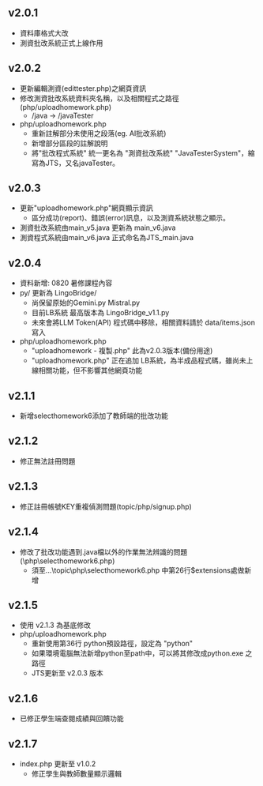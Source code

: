 ## v2.0.1
- 資料庫格式大改
- 測資批改系統正式上線作用

## v2.0.2
- 更新編輯測資(edittester.php)之網頁資訊
- 修改測資批改系統資料夾名稱，以及相關程式之路徑(php/uploadhomework.php)
  - /java -> /javaTester
- php/uploadhomework.php
  - 重新註解部分未使用之段落(eg. AI批改系統)
  - 新增部分區段的註解說明
  - 將"批改程式系統" 統一更名為 "測資批改系統" "JavaTesterSystem"，縮寫為JTS，又名javaTester。

## v2.0.3
- 更新"uploadhomework.php"網頁顯示資訊
  - 區分成功(report)、錯誤(error)訊息，以及測資系統狀態之顯示。
- 測資批改系統由main_v5.java 更新為 main_v6.java
- 測資程式系統由main_v6.java 正式命名為JTS_main.java

## v2.0.4
- 資料新增: 0820 暑修課程內容
- py/ 更新為 LingoBridge/
  - 尚保留原始的Gemini.py Mistral.py
  - 目前LB系統 最高版本為 LingoBridge_v1.1.py
  - 未來會將LLM Token(API) 程式碼中移除，相關資料請於 data/items.json 寫入
- php/uploadhomework.php
  - "uploadhomework - 複製.php" 此為v2.0.3版本(備份用途)
  - "uploadhomework.php" 正在追加 LB系統，為半成品程式碼，雖尚未上線相關功能，但不影響其他網頁功能

## v2.1.1
- 新增selecthomework6添加了教師端的批改功能

## v2.1.2
- 修正無法註冊問題

 ## v2.1.3
- 修正註冊帳號KEY重複偵測問題(topic/php/signup.php)

 ## v2.1.4
- 修改了批改功能遇到.java檔以外的作業無法辨識的問題(\php\selecthomework6.php)
  - 須至...\topic\php\selecthomework6.php 中第26行$extensions處做新增

## v2.1.5
- 使用 v2.1.3 為基底修改
- php/uploadhomework.php
  - 重新使用第36行 python預設路徑，設定為 "python"
  - 如果環境電腦無法新增python至path中，可以將其修改成python.exe 之路徑
  - JTS更新至 v2.0.3 版本

## v2.1.6
- 已修正學生端查閱成績與回饋功能

## v2.1.7
- index.php 更新至 v1.0.2
  - 修正學生與教師數量顯示邏輯
